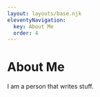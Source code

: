 ```yaml
---
layout: layouts/base.njk
eleventyNavigation:
  key: About Me
  order: 4
---
```

# About Me

I am a person that writes stuff.
